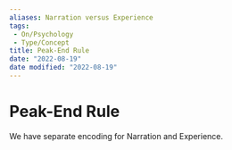 ```yaml
---
aliases: Narration versus Experience
tags:
 - On/Psychology
 - Type/Concept
title: Peak-End Rule
date: "2022-08-19"
date modified: "2022-08-19"
---
```


# Peak-End Rule
We have separate encoding for Narration and Experience.
